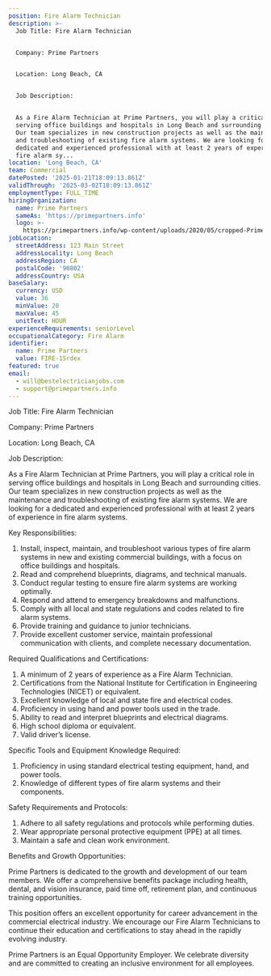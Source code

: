 ```yaml
---
position: Fire Alarm Technician
description: >-
  Job Title: Fire Alarm Technician


  Company: Prime Partners


  Location: Long Beach, CA


  Job Description:


  As a Fire Alarm Technician at Prime Partners, you will play a critical role in
  serving office buildings and hospitals in Long Beach and surrounding cities.
  Our team specializes in new construction projects as well as the maintenance
  and troubleshooting of existing fire alarm systems. We are looking for a
  dedicated and experienced professional with at least 2 years of experience in
  fire alarm sy...
location: 'Long Beach, CA'
team: Commercial
datePosted: '2025-01-21T18:09:13.861Z'
validThrough: '2025-03-02T18:09:13.861Z'
employmentType: FULL_TIME
hiringOrganization:
  name: Prime Partners
  sameAs: 'https://primepartners.info'
  logo: >-
    https://primepartners.info/wp-content/uploads/2020/05/cropped-Prime-Partners-Logo-NO-BG-1-1.png
jobLocation:
  streetAddress: 123 Main Street
  addressLocality: Long Beach
  addressRegion: CA
  postalCode: '90802'
  addressCountry: USA
baseSalary:
  currency: USD
  value: 36
  minValue: 28
  maxValue: 45
  unitText: HOUR
experienceRequirements: seniorLevel
occupationalCategory: Fire Alarm
identifier:
  name: Prime Partners
  value: FIRE-15rdex
featured: true
email:
  - will@bestelectricianjobs.com
  - support@primepartners.info
---
```




Job Title: Fire Alarm Technician

Company: Prime Partners

Location: Long Beach, CA

Job Description:

As a Fire Alarm Technician at Prime Partners, you will play a critical role in serving office buildings and hospitals in Long Beach and surrounding cities. Our team specializes in new construction projects as well as the maintenance and troubleshooting of existing fire alarm systems. We are looking for a dedicated and experienced professional with at least 2 years of experience in fire alarm systems.

Key Responsibilities:

1. Install, inspect, maintain, and troubleshoot various types of fire alarm systems in new and existing commercial buildings, with a focus on office buildings and hospitals.
2. Read and comprehend blueprints, diagrams, and technical manuals.
3. Conduct regular testing to ensure fire alarm systems are working optimally.
4. Respond and attend to emergency breakdowns and malfunctions.
5. Comply with all local and state regulations and codes related to fire alarm systems.
6. Provide training and guidance to junior technicians.
7. Provide excellent customer service, maintain professional communication with clients, and complete necessary documentation.

Required Qualifications and Certifications:

1. A minimum of 2 years of experience as a Fire Alarm Technician.
2. Certifications from the National Institute for Certification in Engineering Technologies (NICET) or equivalent.
3. Excellent knowledge of local and state fire and electrical codes.
4. Proficiency in using hand and power tools used in the trade.
5. Ability to read and interpret blueprints and electrical diagrams.
6. High school diploma or equivalent.
7. Valid driver’s license.

Specific Tools and Equipment Knowledge Required:

1. Proficiency in using standard electrical testing equipment, hand, and power tools.
2. Knowledge of different types of fire alarm systems and their components.

Safety Requirements and Protocols:

1. Adhere to all safety regulations and protocols while performing duties.
2. Wear appropriate personal protective equipment (PPE) at all times.
3. Maintain a safe and clean work environment.

Benefits and Growth Opportunities:

Prime Partners is dedicated to the growth and development of our team members. We offer a comprehensive benefits package including health, dental, and vision insurance, paid time off, retirement plan, and continuous training opportunities.

This position offers an excellent opportunity for career advancement in the commercial electrical industry. We encourage our Fire Alarm Technicians to continue their education and certifications to stay ahead in the rapidly evolving industry.

Prime Partners is an Equal Opportunity Employer. We celebrate diversity and are committed to creating an inclusive environment for all employees.
